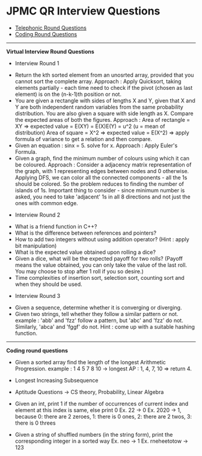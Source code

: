 
# JPMC QR Interview Questions

* [Telephonic Round Questions](#quiz)
* [Coding Round Questions](#coding)

____


<b name="quiz">Virtual Interview Round Questions</b><br/>

* Interview Round 1
- Return the kth sorted element from an unosrted array, provided that you cannot sort the complete array. 
  Approach : Apply Quicksort, taking elements partially - each time need to check if the pivot (chosen as last element) is on the (n-k-1)th position or not.
- You are given a rectangle with sides of lengths X and Y, given that X and Y are both independent random variables from the same probability distribution. You are also given a square with side length as X. Compare the expected areas of both the figures. 
  Approach : Area of rectangle = XY => expected value = E(XY) = E(X)E(Y) = u^2 (u = mean of distribution)
             Area of square = X^2 => expected value = E(X^2) => apply formula of variance to get a relation and then compare. 
- Given an equation : sinx = 5. solve for x.
  Approach : Apply Euler's Formula.
- Given a graph, find the minimum number of colours using which it can be coloured. 
  Approach : Consider a adjacency matrix representation of the graph, with 1 representing edges between nodes and 0 otherwise. Applying DFS, we can color all the connected components - all the 1s should be colored. So the problem reduces to finding the number of islands of 1s. Important thing to consider - since minimum number is asked, you need to take 'adjacent' 1s in all 8 directions and not just the ones with common edge. 

* Interview Round 2
- What is a friend function in C++?
- What is the difference between references and pointers?
- How to add two integers without using addition operator? (Hint : apply bit manipulation)
- What is the expected value obtained upon rolling a dice?
- Given a dice, what will be the expected payoff for two rolls? (Payoff means the value obtained, you can only take the value of the last roll. You may choose to stop after 1 roll if you so desire.)
- Time complexities of insertion sort, selection sort, counting  sort and when they should be used.

* Interview Round 3 
- Given a sequence, determine whether it is converging or diverging. 
- Given two strings, tell whether they follow a similar pattern or not. 
  example : 'abb' and 'fzz' follow a pattern, but 'abc' and 'fzz' do not. Similarly, 'abca' and 'fggf' do not. 
  Hint : come up with a suitable hashing function.  
____


<b name="coding">Coding round questions</b><br/>

- Given a sorted array find the length of the longest Arithmetic Progression. 
  example : 1 4 5 7 8 10 -> longest AP : 1, 4, 7, 10 => return 4. 

- Longest Increasing Subsequence

- Aptitude Questions -> CS theory, Probability, Linear Algebra

- Given an int, print 1 if the number of occurrences of current index and element at this index is same, else print 0
Ex. 22 -> 0
Ex. 2020 -> 1, because 0: there are 2 zeroes, 1: there is 0 ones, 2: there are 2 twos, 3: there is 0 threes

- Given a string of shuffled numbers (in the string form), print the corresponding integer in a sorted way
Ex. neo -> 1
Ex. rneheetotow -> 123